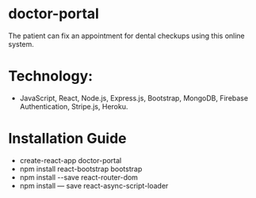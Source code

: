 # doctor-portal

The patient can fix an appointment for dental checkups using this online system.

# Technology: 

* JavaScript, React, Node.js, Express.js, Bootstrap, MongoDB, Firebase Authentication, Stripe.js, Heroku.

# Installation Guide

* create-react-app doctor-portal
* npm install react-bootstrap bootstrap
* npm install --save react-router-dom
* npm install — save react-async-script-loader
